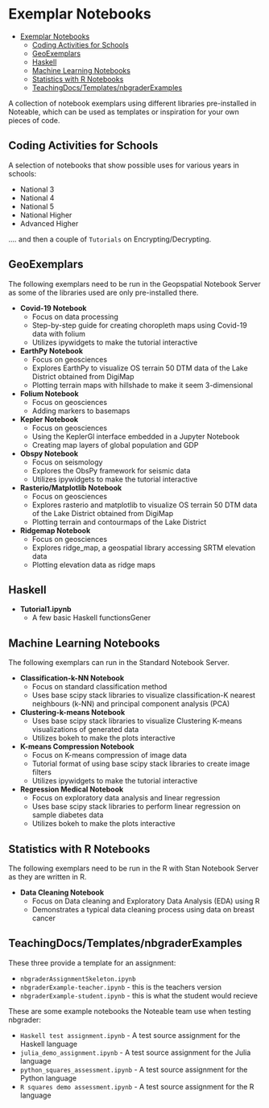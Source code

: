 # Exemplar Notebooks
<!-- TOC -->

- [Exemplar Notebooks](#exemplar-notebooks)
    - [Coding Activities for Schools](#coding-activities-for-schools)
    - [GeoExemplars](#geoexemplars)
    - [Haskell](#haskell)
    - [Machine Learning Notebooks](#machine-learning-notebooks)
    - [Statistics with R Notebooks](#statistics-with-r-notebooks)
    - [TeachingDocs/Templates/nbgraderExamples](#teachingdocstemplatesnbgraderexamples)

<!-- /TOC -->

A collection of notebook exemplars using different libraries pre-installed in Noteable, which can be used as templates or inspiration for your own pieces of code.

## Coding Activities for Schools

A selection of notebooks that show possible uses for various years in schools:

* National 3
* National 4
* National 5
* National Higher
* Advanced Higher

.... and then a couple of `Tutorials` on Encrypting/Decrypting.

## GeoExemplars
The following exemplars need to be run in the Geopspatial Notebook Server as some of the libraries used are only pre-installed there.

* **Covid-19 Notebook**
    * Focus on data processing
    * Step-by-step guide for creating choropleth maps using Covid-19 data with folium
    * Utilizes ipywidgets to make the tutorial interactive
* **EarthPy Notebook**
    * Focus on geosciences
    * Explores EarthPy to visualize OS terrain 50 DTM data of the Lake District obtained from DigiMap
    * Plotting terrain maps with hillshade to make it seem 3-dimensional
* **Folium Notebook**
    * Focus on geosciences
    * Adding markers to basemaps
* **Kepler Notebook**
    * Focus on geosciences
    * Using the KeplerGl interface embedded in a Jupyter Notebook
    * Creating map layers of global population and GDP
* **Obspy Notebook**
    * Focus on seismology
    * Explores the ObsPy framework for seismic data
    * Utilizes ipywidgets to make the tutorial interactive
* **Rasterio/Matplotlib Notebook**
    * Focus on geosciences
    * Explores rasterio and matplotlib to visualize OS terrain 50 DTM data of the Lake District obtained from DigiMap
    * Plotting terrain and contourmaps of the Lake District
* **Ridgemap Notebook**
    * Focus on geosciences
    * Explores ridge_map, a geospatial library accessing SRTM elevation data
    * Plotting elevation data as ridge maps

## Haskell

* **Tutorial1.ipynb**
    * A few basic Haskell functionsGener    

## Machine Learning Notebooks

The following exemplars can run in the Standard Notebook Server.

* **Classification-k-NN Notebook**
    * Focus on standard classification method
    * Uses base scipy stack libraries to visualize classification-K nearest neighbours (k-NN) and principal component analysis (PCA)
* **Clustering-k-means Notebook**
    * Uses base scipy stack libraries to visualize Clustering K-means visualizations of generated data
    * Utilizes bokeh to make the plots interactive
* **K-means Compression Notebook**
    * Focus on K-means compression of image data
    * Tutorial format of using base scipy stack libraries to create image filters
    * Utilizes ipywidgets to make the tutorial interactive
* **Regression Medical Notebook**
    * Focus on exploratory data analysis and linear regression
    * Uses base scipy stack libraries to perform linear regression on sample diabetes data
    * Utilizes bokeh to make the plots interactive

## Statistics with R Notebooks
The following exemplars need to be run in the R with Stan Notebook Server as they are written in R.

* **Data Cleaning Notebook**
    * Focus on Data cleaning and Exploratory Data Analysis (EDA) using R
    * Demonstrates a typical data cleaning process using data on breast cancer

## TeachingDocs/Templates/nbgraderExamples

These three provide a template for an assignment:

* `nbgraderAssignmentSkeleton.ipynb`
* `nbgraderExample-teacher.ipynb` - this is the teachers version
* `nbgraderExample-student.ipynb` - this is what the student would recieve

These are some example notebooks the Noteable team use when testing nbgrader:

* `Haskell test assignment.ipynb` - A test source assignment for the Haskell language
* `julia_demo_assignment.ipynb` - A test source assignment for the Julia language
* `python_squares_assessment.ipynb` - A test source assignment for the Python language
* `R squares demo assessment.ipynb` - A test source assignment for the R language
